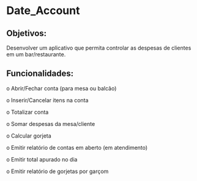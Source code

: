 # Date_Account

## Objetivos:
 
Desenvolver um aplicativo que permita controlar as despesas de clientes em um bar/restaurante.

## Funcionalidades:

o Abrir/Fechar conta (para mesa ou balcão)

o Inserir/Cancelar itens na conta

o Totalizar conta

o Somar despesas da mesa/cliente

o Calcular gorjeta

o Emitir relatório de contas em aberto (em atendimento)

o Emitir total apurado no dia

o Emitir relatório de gorjetas por garçom

